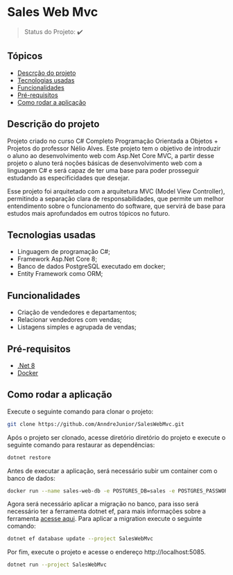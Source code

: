 # Sales Web Mvc

> Status do Projeto: :heavy_check_mark:

## Tópicos

- [Descrção do projeto](#descrição-do-projeto)
- [Tecnologias usadas](#tecnologias-usadas)
- [Funcionalidades](#funcionalidades)
- [Pré-requisitos](#pré-requisitos)
- [Como rodar a aplicação](#como-rodar-a-aplicação)

## Descrição do projeto

Projeto criado no curso C# Completo Programação Orientada a Objetos + Projetos do professor Nélio Alves. Este projeto tem o objetivo de introduzir o aluno ao desenvolvimento web com Asp.Net Core MVC, a partir desse projeto o aluno terá noções básicas de desenvolvimento web com a linguagem C# e será capaz de ter uma base para poder prosseguir estudando as especificidades que desejar.

Esse projeto foi arquitetado com a arquitetura MVC (Model View Controller), permitindo a separação clara de responsabilidades, que permite um melhor entendimento sobre o funcionamento do software, que servirá de base para estudos mais aprofundados em outros tópicos no futuro.

## Tecnologias usadas

- Linguagem de programação C#;
- Framework Asp.Net Core 8;
- Banco de dados PostgreSQL executado em docker;
- Entity Framework como ORM;

## Funcionalidades

- Criação de vendedores e departamentos;
- Relacionar vendedores com vendas;
- Listagens simples e agrupada de vendas;

## Pré-requisitos

- [.Net 8](https://dotnet.microsoft.com/pt-br/download)
- [Docker](https://www.docker.com/)

## Como rodar a aplicação

Execute o seguinte comando para clonar o projeto:

```bash
git clone https://github.com/AnndreJunior/SalesWebMvc.git
```

Após o projeto ser clonado, acesse diretório diretório do projeto e execute o seguinte comando para restaurar as dependências:

```bash
dotnet restore
```

Antes de executar a aplicação, será necessário subir um container com o banco de dados:

```bash
docker run --name sales-web-db -e POSTGRES_DB=sales -e POSTGRES_PASSWORD=admin -p 5432:5432 -d postgres
```

Agora será necessário aplicar a migração no banco, para isso será necessário ter a ferramenta dotnet ef, para mais informações sobre a ferramenta [acesse aqui](https://learn.microsoft.com/pt-br/ef/core/cli/dotnet). Para aplicar a migration execute o seguinte comando:

```bash
dotnet ef database update --project SalesWebMvc
```

Por fim, execute o projeto e acesse o endereço http://localhost:5085.

```bash
dotnet run --project SalesWebMvc
```
